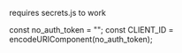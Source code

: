 requires secrets.js to work

const no_auth_token = "";
const CLIENT_ID = encodeURIComponent(no_auth_token);
